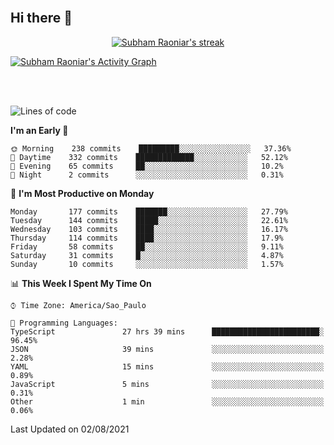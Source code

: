 <!--
**victor-marins/victor-marins** is a ✨ _special_ ✨ repository because its `README.md` (this file) appears on your GitHub profile.

Here are some ideas to get you started:

- 🔭 I’m currently working on ...
- 🌱 I’m currently learning ...
- 👯 I’m looking to collaborate on ...
- 🤔 I’m looking for help with ...
- 💬 Ask me about ...
- 📫 How to reach me: ...
- 😄 Pronouns: ...
- ⚡ Fun fact: ...
-->  


<!-- <img align="center" width="90%" height="auto" src="https://raw.githubusercontent.com/abhisheknaiidu/abhisheknaiidu/master/code.gif" height="175px"/> -->

<!-- <h1 align="center">Hi <img src="https://raw.githubusercontent.com/MartinHeinz/MartinHeinz/master/wave.gif" width="30px">, I'm Subham</h1>
<h3 align="center">I'm a passionate Full Stack Developer from India.</h3>


## 🙋‍♂️ About Me

- 🔭 I’m currently working on **[Covid-19 Tracker](https://covid-19-tracker-e4bda.web.app/)**

- 🌱 I’m currently learning **Data Structures and Algorithms.**

- 👯 I’m looking to collaborate on **OpenSource Projects**

- 👨‍💻 All of my projects are available at **[My Portfolio](https://subhamraoniar.com)**

- 📫 How to reach me **subham.raoniar@gmail.com**

- ⚡ Fun fact **I play games and go to the GYM very often.**

## 🚀 Languages and Tools:

<p align="left"> 
    <a href="https://www.java.com" target="_blank"> <img src="https://img.icons8.com/color/48/000000/java-coffee-cup-logo.png"/> </a>
    <a href="https://reactjs.org/" target="_blank"> <img src="https://img.icons8.com/color/48/000000/react-native.png"/> </a>
    <a href="https://spring.io/projects/spring-boot" target="_blank"> <img src="https://img.icons8.com/color/48/000000/spring-logo.png"/> </a> 
    <a href="https://developer.mozilla.org/en-US/docs/Web/JavaScript" target="_blank"> <img src="https://img.icons8.com/color/48/000000/javascript.png"/> </a> 
    <a href="https://www.w3.org/html/" target="_blank"> <img src="https://img.icons8.com/color/48/000000/html-5.png"/> </a> 
    <a href="https://www.w3schools.com/css/" target="_blank"> <img src="https://img.icons8.com/color/48/000000/css3.png"/> </a> 
    <a href="https://getbootstrap.com" target="_blank"> <img src="https://img.icons8.com/color/48/000000/bootstrap.png"/> </a> 
    <a href="https://www.python.org" target="_blank"> <img src="https://img.icons8.com/color/48/000000/python.png"/> </a> 
    <a style="padding-right:8px;" href="https://nodejs.org" target="_blank"> <img src="https://img.icons8.com/color/48/000000/nodejs.png"/> </a> 
    <a style="padding-right:8px;" href="https://www.mysql.com/" target="_blank"> <img src="https://img.icons8.com/fluent/50/000000/mysql-logo.png"/> </a>
    <a href="https://www.mongodb.com/" target="_blank"> <img src="https://raw.githubusercontent.com/devicons/devicon/master/icons/mongodb/mongodb-original-wordmark.svg" alt="mongodb" width="48" height="48"/> </a> 
    <a href="https://firebase.google.com/" target="_blank"> <img src="https://img.icons8.com/color/48/000000/firebase.png"/> </a> 
    <a href="https://postman.com" target="_blank"> <img src="https://www.vectorlogo.zone/logos/getpostman/getpostman-icon.svg" alt="postman" width="45" height="45"/> </a>   
    <a href="https://git-scm.com/" target="_blank"> <img src="https://img.icons8.com/color/48/000000/git.png"/> </a> 
    <a href="https://www.jenkins.io" target="_blank"> <img src="https://www.vectorlogo.zone/logos/jenkins/jenkins-icon.svg" alt="jenkins" width="48" height="48"/> </a> 
    <a href="https://redux.js.org" target="_blank"> <img src="https://img.icons8.com/color/48/000000/redux.png"/> </a>
    <a href="https://expressjs.com" target="_blank"> <img src="https://raw.githubusercontent.com/devicons/devicon/master/icons/express/express-original-wordmark.svg" alt="express" width="40" height="40"/> </a>
</p> -->

<!-- [![React Badge](https://img.shields.io/badge/-React-61DBFB?style=for-the-badge&labelColor=black&logo=react&logoColor=61DBFB)](#)  [![Javascript Badge](https://img.shields.io/badge/-Javascript-F0DB4F?style=for-the-badge&labelColor=black&logo=javascript&logoColor=F0DB4F)](#) [![Typescript Badge](https://img.shields.io/badge/-Typescript-007acc?style=for-the-badge&labelColor=black&logo=typescript&logoColor=007acc)](#) [![Nodejs Badge](https://img.shields.io/badge/-Nodejs-3C873A?style=for-the-badge&labelColor=black&logo=node.js&logoColor=3C873A)](#) [![GraphQL Badge](https://img.shields.io/badge/-GraphQl-e535ab?style=for-the-badge&labelColor=black&logo=node.js&logoColor=e535ab)](#) -->
<br/>

## Hi there 👋

<p align="center">
    <a href="https://github.com/victor-marins/github-readme-streak-stats">
        <img title="🔥 Get streak stats for your profile at git.io/streak-stats" alt="Subham Raoniar's streak" src="https://github-readme-streak-stats.herokuapp.com/?user=victor-marins&theme=black-ice&hide_border=true&stroke=0000&background=0D1117"/>
    </a>
</p>


<a href="https://github.com/victor-marins/"><img alt="Subham Raoniar's Activity Graph" src="https://activity-graph.herokuapp.com/graph?username=victor-marins&bg_color=0D1117&color=5BCDEC&line=5BCDEC&point=FFFFFF&hide_border=true" /></a>

<br/>
<br/>

<!-- ![](https://github-profile-summary-cards.vercel.app/api/cards/profile-details?username=victor-marins&theme=github_dark) -->


<!-- ## Connect with me: -->
<p align="left">

<!-- <a href = "https://www.linkedin.com/in/subham-raoniar/"><img src="https://img.icons8.com/fluent/48/000000/linkedin.png"/></a>
<a href = "https://twitter.com/subhamraoniar"><img src="https://img.icons8.com/fluent/48/000000/twitter.png"/></a>
<a href = "https://www.instagram.com/subhamraoniar/"><img src="https://img.icons8.com/fluent/48/000000/instagram-new.png"/></a>
<a href = "https://www.youtube.com/channel/UC-NXT1lYAOPa3lrgWXqvuHA"><img src="https://img.icons8.com/color/48/000000/youtube-play.png"/></a>
 -->
</p>

<!--START_SECTION:waka-->
![Lines of code](https://img.shields.io/badge/From%20Hello%20World%20I%27ve%20Written-848334%20lines%20of%20code-blue)

**I'm an Early 🐤** 

```text
🌞 Morning    238 commits    █████████░░░░░░░░░░░░░░░░   37.36% 
🌆 Daytime    332 commits    █████████████░░░░░░░░░░░░   52.12% 
🌃 Evening    65 commits     ██░░░░░░░░░░░░░░░░░░░░░░░   10.2% 
🌙 Night      2 commits      ░░░░░░░░░░░░░░░░░░░░░░░░░   0.31%

```
📅 **I'm Most Productive on Monday** 

```text
Monday       177 commits    ███████░░░░░░░░░░░░░░░░░░   27.79% 
Tuesday      144 commits    █████░░░░░░░░░░░░░░░░░░░░   22.61% 
Wednesday    103 commits    ████░░░░░░░░░░░░░░░░░░░░░   16.17% 
Thursday     114 commits    ████░░░░░░░░░░░░░░░░░░░░░   17.9% 
Friday       58 commits     ██░░░░░░░░░░░░░░░░░░░░░░░   9.11% 
Saturday     31 commits     █░░░░░░░░░░░░░░░░░░░░░░░░   4.87% 
Sunday       10 commits     ░░░░░░░░░░░░░░░░░░░░░░░░░   1.57%

```


📊 **This Week I Spent My Time On** 

```text
⌚︎ Time Zone: America/Sao_Paulo

💬 Programming Languages: 
TypeScript               27 hrs 39 mins      ████████████████████████░   96.45% 
JSON                     39 mins             ░░░░░░░░░░░░░░░░░░░░░░░░░   2.28% 
YAML                     15 mins             ░░░░░░░░░░░░░░░░░░░░░░░░░   0.89% 
JavaScript               5 mins              ░░░░░░░░░░░░░░░░░░░░░░░░░   0.31% 
Other                    1 min               ░░░░░░░░░░░░░░░░░░░░░░░░░   0.06%

```


 Last Updated on 02/08/2021
<!--END_SECTION:waka-->
